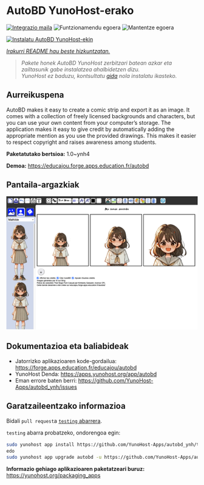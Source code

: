 <!--
Ohart ongi: README hau automatikoki sortu da <https://github.com/YunoHost/apps/tree/master/tools/readme_generator>ri esker
EZ editatu eskuz.
-->

# AutoBD YunoHost-erako

[![Integrazio maila](https://apps.yunohost.org/badge/integration/autobd)](https://ci-apps.yunohost.org/ci/apps/autobd/)
![Funtzionamendu egoera](https://apps.yunohost.org/badge/state/autobd)
![Mantentze egoera](https://apps.yunohost.org/badge/maintained/autobd)

[![Instalatu AutoBD YunoHost-ekin](https://install-app.yunohost.org/install-with-yunohost.svg)](https://install-app.yunohost.org/?app=autobd)

*[Irakurri README hau beste hizkuntzatan.](./ALL_README.md)*

> *Pakete honek AutoBD YunoHost zerbitzari batean azkar eta zailtasunik gabe instalatzea ahalbidetzen dizu.*  
> *YunoHost ez baduzu, kontsultatu [gida](https://yunohost.org/install) nola instalatu ikasteko.*

## Aurreikuspena

AutoBD makes it easy to create a comic strip and export it as an image. It comes with a collection of freely licensed backgrounds and characters, but you can use your own content from your computer’s storage. The application makes it easy to give credit by automatically adding the appropriate mention as you use the provided drawings. This makes it easier to respect copyright and raises awareness among students.


**Paketatutako bertsioa:** 1.0~ynh4

**Demoa:** <https://educajou.forge.apps.education.fr/autobd>

## Pantaila-argazkiak

![AutoBD(r)en pantaila-argazkia](./doc/screenshots/screenshot.png)

## Dokumentazioa eta baliabideak

- Jatorrizko aplikazioaren kode-gordailua: <https://forge.apps.education.fr/educajou/autobd>
- YunoHost Denda: <https://apps.yunohost.org/app/autobd>
- Eman errore baten berri: <https://github.com/YunoHost-Apps/autobd_ynh/issues>

## Garatzaileentzako informazioa

Bidali `pull request`a [`testing` abarrera](https://github.com/YunoHost-Apps/autobd_ynh/tree/testing).

`testing` abarra probatzeko, ondorengoa egin:

```bash
sudo yunohost app install https://github.com/YunoHost-Apps/autobd_ynh/tree/testing --debug
edo
sudo yunohost app upgrade autobd -u https://github.com/YunoHost-Apps/autobd_ynh/tree/testing --debug
```

**Informazio gehiago aplikazioaren paketatzeari buruz:** <https://yunohost.org/packaging_apps>
